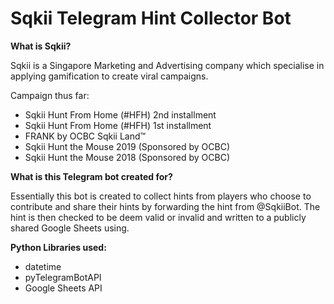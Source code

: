 # Sqkii Telegram Hint Collector Bot
**What is Sqkii?**

Sqkii is a Singapore Marketing and Advertising company which specialise in applying gamification to create viral campaigns.

Campaign thus far:
- Sqkii Hunt From Home (#HFH) 2nd installment
- Sqkii Hunt From Home (#HFH) 1st installment
- FRANK by OCBC Sqkii Land™
- Sqkii Hunt the Mouse 2019 (Sponsored by OCBC)
- Sqkii Hunt the Mouse 2018 (Sponsored by OCBC)

**What is this Telegram bot created for?**

Essentially this bot is created to collect hints from players who choose to contribute and share their hints by forwarding the hint from @SqkiiBot. The hint is then checked to be deem valid or invalid and written to a publicly shared Google Sheets using.

**Python Libraries used:**
- datetime
- pyTelegramBotAPI
- Google Sheets API



